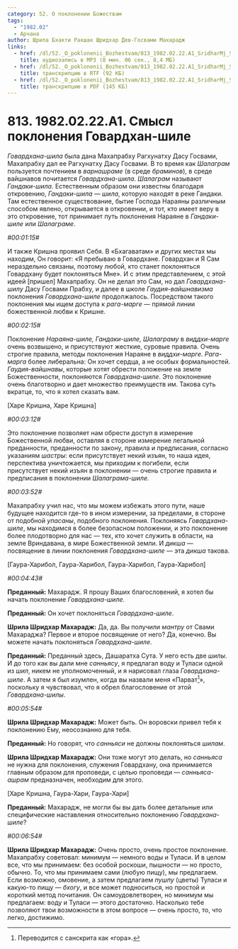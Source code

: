 ```yaml
---
category: 52. О поклонении Божествам
tags:
  - "1982.02"
  - Арчана
author: Шрила Бхакти Ракшак Шридхар Дев-Госвами Махарадж
links:
  - href: /dl/52._O_poklonenii_Bozhestvam/813_1982.02.22.A1_SridharMj_Smysl_poklonenija_Govardhan-shile.mp3
    title: аудиозапись в MP3 (8 мин. 06 сек., 8,4 МБ)
  - href: /dl/52._O_poklonenii_Bozhestvam/813_1982.02.22.A1_SridharMj_Smysl_poklonenija_Govardhan-shile.rtf
    title: транскрипцию в RTF (92 КБ)
  - href: /dl/52._O_poklonenii_Bozhestvam/813_1982.02.22.A1_SridharMj_Smysl_poklonenija_Govardhan-shile.pdf
    title: транскрипцию в PDF (145 КБ)
---
```


# 813. 1982.02.22.A1. Смысл поклонения Говардхан-шиле

*Говардхана-шила* была дана Махапрабху Рагхунатху Дасу Госвами, Махапрабху дал ее Рагхунатху Дасу Госвами. В то время как *Шалаграм* пользуется почтением в *варнашраме* (в среде *браминов*), в среде вайшнавов почитается *Говардхана-шила*. *Шалаграм* называют *Гандаки-шила*. Естественным образом они известны благодаря откровению, *Гандаки-шила — шила*, которую находят в реке Гандаки. Там естественное существование, бытие Господа Нараяны различным способом явлено, открывается в откровении, и тот, кто имеет веру в это откровение, тот принимает путь поклонения Нараяне в *Гандаки-шиле* или *Шалаграме*.

*#00:01:15#*

И также Кришна проявил Себя. В «Бхагаватам» и других местах мы находим, Он говорит: «Я пребываю в Говардхане. Говардхан и Я Сам нераздельно связаны, поэтому любой, кто станет поклоняться Говардхану будет поклоняться Мне». И с этим представлением, с этой идеей [пришел] Махапрабху. Он не делал это Сам, но дал *Говардхана-шилу* Дасу Госвами Прабху, и далее в школе *Гаудия-вайшнавизма* поклонения *Говардхана-шиле* продолжалось. Посредством такого поклонения мы ищем доступа к *рага-марге* — прямой линии божественной любви к Кришне.

*#00:02:15#*

Поклонение *Нараяна-шиле, Гандаки-шиле, Шалаграму* в *виддхи-марге* очень возвышено, и присутствуют жесткие, суровые правила. Очень строгие правила, методы поклонения Нараяне в *виддхи-марге*. *Рага-марга* более либеральна: Он хочет сердца, а не особых формальностей. *Гаудия-вайшнавы*, которые хотят обрести положение на земле Божественности, поклоняются *Говардхана-шиле*. Это поклонение очень благотворно и дает множество преимуществ им. Такова суть вкратце, то, что я хотел сказать вам.

[Харе Кришна, Харе Кришна]

*#00:03:12#*

Это поклонение позволяет нам обрести доступ в измерение Божественной любви, оставляя в стороне измерение легальной преданности, преданности по закону, правила и предписания, согласно указаниям *шастры*: если присутствует некий изъян, то наша идея, перспектива уничтожается, мы приходим к погибели, если присутствует некий изъян в поклонении — очень строгие правила и предписания в поклонении *Шалаграма-шиле.*

*#00:03:52#*

Махапрабху учил нас, что мы можем избежать этого пути, наше будущее находится где-то в ином измерении, за пределами, в стороне от подобной *упасаны*, подобного поклонения. Поклоняясь *Говардхана-шиле*, мы находимся в более безопасном положении, и это поклонение более плодотворно для нас — тех, кто хочет служить в области, на земле Вриндавана, в мире Божественной земли. И *дикша* — посвящение в линии поклонения *Говардхана-шиле* — эта *дикша* такова.

[Гаура-Харибол, Гаура-Харибол, Гаура-Харибол, Гаура-Харибол]

*#00:04:43#*

**Преданный:** Махарадж. Я прошу Ваших благословений, я хотел бы начать поклонение *Говардхана-шиле.*

**Преданный:** Он хочет поклоняться *Говардхана-шиле*.

**Шрила Шридхар Махарадж:** Да, да. Вы получили *мантру* от Свами Махараджа? Первое и второе посвящение от него? Да, конечно. Вы можете начать поклоняться *Говардхана-шиле*.

**Преданный:** Преданный здесь, Дашаратха Сута. У него есть две *шилы*. И до того как вы дали мне *санньясу*, я предлагал воду и Туласи одной из *шил*, никем не уполномоченный, и я нарисовал глаза *Говардхана-шиле*. А затем я был изумлен, когда вы назвали меня «Парват[^_ftn1]», поскольку я чувствовал, что я обрел благословение от этой *Говардхана-шилы*.

*#00:05:54#*

**Шрила Шридхар Махарадж:** Может быть. Он воровски привел тебя к поклонению Ему, неосознанно для тебя.

**Преданный:** Но говорят, что *санньяси* не должны поклоняться *шилам*.

**Шрила Шридхар Махарадж:** Они тоже могут это делать, но *санньяса* не нужна для поклонения, служения Говардхану, она принимается главным образом для проповеди, с целью проповеди — *санньяса-ашрам* предназначен, необходим для этого.

[Харе Кришна, Гаура-Хари, Гаура-Хари]

**Преданный:** Махарадж, не могли бы вы дать более детальные или специфические наставления относительно поклонению *Говардхана-шиле*?

*#00:06:54#*

**Шрила Шридхар Махарадж:** Очень просто, очень простое поклонение. Махапрабху советовал: минимум — немного воды и Туласи. И в целом все, что мы принимаем: без особой роскоши, пышности — но просто, обычно. То, что мы принимаем сами (любую пищу), мы предлагаем. Если возможно, омовение, а затем предлагаем *пушпу* (цветы) Туласи и какую-то пищу — *бхогу*, и все может подноситься, но простой и короткий метод почитания. Он самоудовлетворен, но минимум мы предлагаем: воду и Туласи — этого достаточно. Насколько тебе позволяют твои возможности в этом вопросе — очень просто, то, что легко, достижимо.



[^_ftn1]: Переводится с санскрита как «гора».

